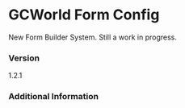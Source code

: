 # GCWorld Form Config

New Form Builder System.  Still a work in progress.




### Version
1.2.1

### Additional Information
